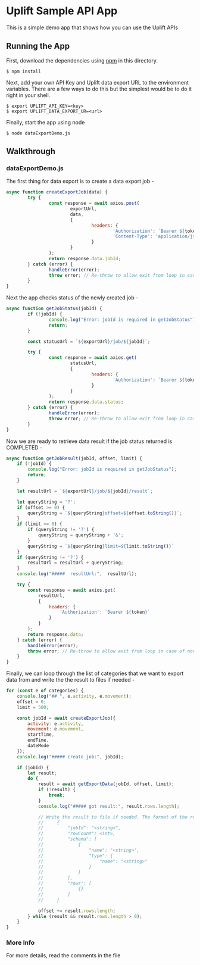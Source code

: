# Uplift Sample API App

This is a simple demo app that shows how you can use the Uplift APIs

## Running the App

First, download the dependencies using [npm](https://www.npmjs.org) in this directory.

```
$ npm install
```

Next, add your own API Key and Uplift data export URL to the environment variables.
There are a few ways to do this but the simplest would be to do it right in your shell.

```
$ export UPLIFT_API_KEY=<key>
$ export UPLIFT_DATA_EXPORT_UR=<url>
```

Finally, start the app using node

```
$ node dataExportDemo.js
```

## Walkthrough

### dataExportDemo.js

The first thing for data export is to create a data export job -

```javascript
async function createExportJob(data) {
        try {
                const response = await axios.post(
                        exportUrl,
                        data,
                        {
                                headers: {
                                        'Authorization': `Bearer ${token}`,
                                        'Content-Type': 'application/json'
                                }
                        }
                );
                return response.data.jobId;
        } catch (error) {
                handleError(error);
                throw error; // Re-throw to allow exit from loop in case of non-recoverable error 
        }
}
```

Next the app checks status of the newly created job -

```javascript
async function getJobStatus(jobId) {
        if (!jobId) {
                console.log("Error: jobId is required in getJobStatus");
                return;
        }

        const statusUrl = `${exportUrl}/job/${jobId}`;

        try {
                const response = await axios.get(
                        statusUrl,
                        {
                                headers: {
                                        'Authorization': `Bearer ${token}`
                                }
                        }
                );
                return response.data.status;
        } catch (error) {
                handleError(error);
                throw error; // Re-throw to allow exit from loop in case of non-recoverable error
        }
}
```

Now we are ready to retrieve data result if the job status returned is COMPLETED -

```javascript
async function getJobResult(jobId, offset, limit) {
	if (!jobId) {
		console.log("Error: jobId is required in getJobStatus");
		return;
	}

	let resultUrl = `${exportUrl}/job/${jobId}/result`;

	let queryString = '?';
	if (offset >= 0) {
		queryString = `${queryString}offset=${offset.toString()}`;
	}
	if (limit >= 0) {
		if (queryString != '?') {
			queryString = queryString + '&';
		}
		queryString = `${queryString}limit=${limit.toString()}`
	}
	if (queryString != '?') {
		resultUrl = resultUrl + queryString;
	}
	console.log("#####	resultUrl:",  resultUrl);

	try {
		const response = await axios.get(
			resultUrl,
			{
				headers: {
					'Authorization': `Bearer ${token}`
				}
			}
		);
		return response.data;
	} catch (error) {
		handleError(error);
		throw error; // Re-throw to allow exit from loop in case of non-recoverable error
	}
}
```

Finally, we can loop through the list of categories that we want to export data from and write the
the result to files if needed -

```javascript
for (const e of categories) {
	console.log("## ", e.activity, e.movement);
	offset = 0;
	limit = 500;

	const jobId = await createExportJob({
		activity: e.activity,
		movement: e.movement,
		startTime,
		endTime,
		dateMode
	});
	console.log("##### create job:", jobId);

	if (jobId) {
		let result;
		do {
			result = await getExportData(jobId, offset, limit);
			if (!result) {
				break;
			}
			console.log("##### got result:", result.rows.length);

			// Write the result to file if needed. The format of the result:
			//	   {
			//		   "jobId": "<string>",
			//		   "rowCount": <int>,
			//		   "schema": [
			//			   {
			//				   "name": "<string>",
			//				   "type": {
			//					   "name": "<string>"
			//				   }
			//			   }
			//		   ],
			//		   "rows": [
			//			   {}
			//		   ]
			//	   }

			offset += result.rows.length;
		} while (result && result.rows.length > 0);
	}
}
```

### More Info
For more details, read the comments in the file
